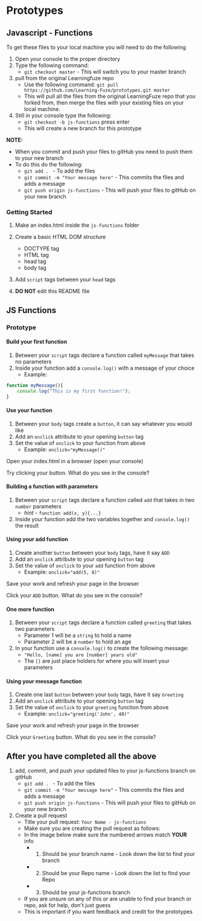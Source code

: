 # Prototypes

## Javascript - Functions

To get these files to your local machine you will need to do the following

1. Open your console to the proper directory
2. Type the following command:
	- `git checkout master` - This will switch you to your master branch
3. pull from the original Learningfuze repo
	- Use the following command:
		`git pull https://github.com/Learning-Fuze/prototypes.git master`
	- This will pull all the files from the original LearningFuze repo that you forked from, then merge the files with your existing files on your local machine.
4. Still in your console type the following: 
	- `git checkout -b js-functions` press enter
	- This will create a new branch for this prototype

**NOTE:**
- When you commit and push your files to gitHub you need to push them to your new branch
- To do this do the following:
	- `git add . ` - To add the files
	- `git commit -m "Your message here"` - This commits the files and adds a message
	- `git push origin js-functions` - This will push your files to gitHub on your new branch

### Getting Started

1. Make an index.html inside the `js-functions` folder

2. Create a basic HTML DOM structure
	- DOCTYPE tag
	- HTML tag
	- head tag
	- body tag

3. Add `script` tags between your `head` tags

4. **DO NOT** edit this README file

## JS Functions

### Prototype

#### Build your first function

1. Between your `script` tags declare a function called `myMessage` that takes no parameters
2. Inside your function add a `console.log()` with a message of your choice
	- Example:

```JavaScript
function myMessage(){
    console.log("This is my first function!");
}
```

#### Use your function

1. Between your `body` tags create a `button`, it can say whatever you would like
2. Add an `onclick` attribute to your opening `button` tag
3. Set the value of `onclick` to your function from above
	- Example: `onclick="myMessage()"`

Open your index.html in a browser (open your console)

Try clicking your button. What do you see in the console?

#### Building a function with parameters 

1. Between your `script` tags declare a function called `add` that takes in two `number` parameters
	- *hint* - `function add(x, y){...}`
2. Inside your function add the two variables together and `console.log()` the result

#### Using your add function

1. Create another `button` between your `body` tags, have it say `ADD`
2. Add an `onclick` attribute to your opening `button` tag
3. Set the value of `onclick` to your `add` function from above
	- Example: `onclick="add(5, 8)"`

Save your work and refresh your page in the browser

Click your `ADD` button. What do you see in the console?

#### One more function

1. Between your `script` tags declare a function called `greeting` that takes two parameters
	- Parameter 1 will be a `string` to hold a name
	- Parameter 2 will be a `number` to hold an age
2. In your function use a `console.log()` to create the following message:
	- `"Hello, [name] you are [number] years old"`
	- The `[]` are just place holders for where you will insert your parameters

#### Using your message function

1. Create one last `button` between your `body` tags, have it say `Greeting`
2. Add an `onclick` attribute to your opening `button` tag
3. Set the value of `onclick` to your `greeting` function from above
	- Example: `onclick="greeting('John', 48)"`

Save your work and refresh your page in the browser

Click your `Greeting` button. What do you see in the console?

## After you have completed all the above

1. add, commit, and push your updated files to your js-functions branch on gitHub
	- `git add . ` - To add the files
	- `git commit -m "Your message here"` - This commits the files and adds a message
	- `git push origin js-functions` - This will push your files to gitHub on your new branch
2. Create a pull request
	- Title your pull request: `Your Name - js-functions`
	- Make sure you are creating the pull request as follows:
	- In the image below make sure the numbered arrows match **YOUR** info
		- 1. Should be your branch name - Look down the list to find your branch
		- 2. Should be your Repo name - Look down the list to find your Repo
		- 3. Should be your js-functions branch
	- If you are unsure on any of this or are unable to find your branch or repo, ask for help, don't just guess
	- This is important if you want feedback and credit for the prototypes 

<img src="https://github.com/Learning-Fuze/prototypes/blob/assets/assets/pr_js-functions.png?raw=true" alt="">
